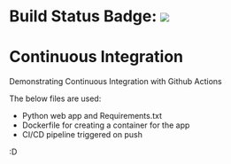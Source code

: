 # Build Status Badge: ![](https://github.com/lirakoze/Ci-Cd-python-webapp/workflows/pipeline/badge.svg)

# Continuous Integration
Demonstrating Continuous Integration with Github Actions

The below files are used:
- Python web app and Requirements.txt
- Dockerfile for creating a container for the app
- CI/CD pipeline triggered on push

:D
